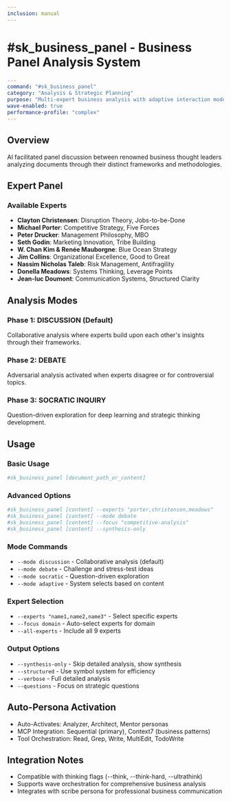 ```yaml
---
inclusion: manual
---
```




# #sk_business_panel - Business Panel Analysis System

```yaml
---
command: "#sk_business_panel"
category: "Analysis & Strategic Planning"
purpose: "Multi-expert business analysis with adaptive interaction modes"
wave-enabled: true
performance-profile: "complex"
---
```

## Overview

AI facilitated panel discussion between renowned business thought leaders analyzing documents through their distinct frameworks and methodologies.

## Expert Panel

### Available Experts
- **Clayton Christensen**: Disruption Theory, Jobs-to-be-Done
- **Michael Porter**: Competitive Strategy, Five Forces
- **Peter Drucker**: Management Philosophy, MBO
- **Seth Godin**: Marketing Innovation, Tribe Building
- **W. Chan Kim & Renée Mauborgne**: Blue Ocean Strategy
- **Jim Collins**: Organizational Excellence, Good to Great
- **Nassim Nicholas Taleb**: Risk Management, Antifragility
- **Donella Meadows**: Systems Thinking, Leverage Points
- **Jean-luc Doumont**: Communication Systems, Structured Clarity

## Analysis Modes

### Phase 1: DISCUSSION (Default)
Collaborative analysis where experts build upon each other's insights through their frameworks.

### Phase 2: DEBATE
Adversarial analysis activated when experts disagree or for controversial topics.

### Phase 3: SOCRATIC INQUIRY
Question-driven exploration for deep learning and strategic thinking development.

## Usage

### Basic Usage
```bash
#sk_business_panel [document_path_or_content]
```

### Advanced Options
```bash
#sk_business_panel [content] --experts "porter,christensen,meadows"
#sk_business_panel [content] --mode debate
#sk_business_panel [content] --focus "competitive-analysis"
#sk_business_panel [content] --synthesis-only
```

### Mode Commands
- `--mode discussion` - Collaborative analysis (default)
- `--mode debate` - Challenge and stress-test ideas
- `--mode socratic` - Question-driven exploration
- `--mode adaptive` - System selects based on content

### Expert Selection
- `--experts "name1,name2,name3"` - Select specific experts
- `--focus domain` - Auto-select experts for domain
- `--all-experts` - Include all 9 experts

### Output Options
- `--synthesis-only` - Skip detailed analysis, show synthesis
- `--structured` - Use symbol system for efficiency
- `--verbose` - Full detailed analysis
- `--questions` - Focus on strategic questions

## Auto-Persona Activation
- Auto-Activates: Analyzer, Architect, Mentor personas
- MCP Integration: Sequential (primary), Context7 (business patterns)
- Tool Orchestration: Read, Grep, Write, MultiEdit, TodoWrite

## Integration Notes
- Compatible with thinking flags (--think, --think-hard, --ultrathink)
- Supports wave orchestration for comprehensive business analysis
- Integrates with scribe persona for professional business communication
